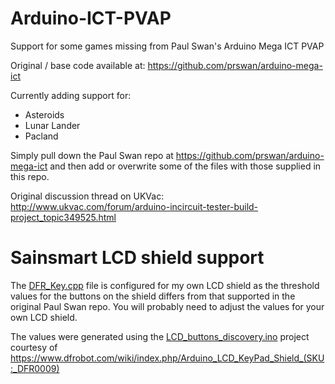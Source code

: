 # Arduino-ICT-PVAP
Support for some games missing from Paul Swan's Arduino Mega ICT PVAP

Original / base code available at:
https://github.com/prswan/arduino-mega-ict

Currently adding support for:
- Asteroids
- Lunar Lander
- Pacland

Simply pull down the Paul Swan repo at https://github.com/prswan/arduino-mega-ict and then add or overwrite some of the files with those supplied in this repo.

Original discussion thread on UKVac:
http://www.ukvac.com/forum/arduino-incircuit-tester-build-project_topic349525.html

# Sainsmart LCD shield support
The [DFR_Key.cpp](/libraries/DFR_Key/DFR_Key.cpp) file is configured for my own LCD shield as the threshold values for the buttons on the shield differs from that supported in the original Paul Swan repo. You will probably need to adjust the values for your own LCD shield.

The values were generated using the [LCD_buttons_discovery.ino](/extras/LCD_buttons_discovery.ino) project courtesy of https://www.dfrobot.com/wiki/index.php/Arduino_LCD_KeyPad_Shield_(SKU:_DFR0009)

